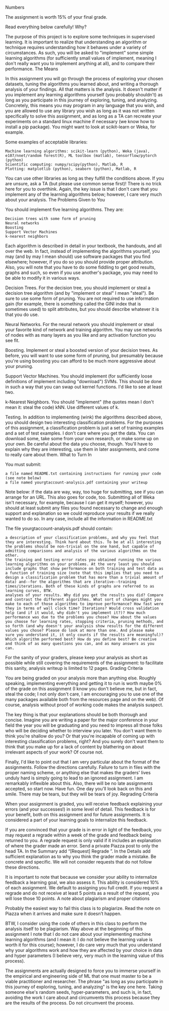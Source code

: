 Numbers

The assignment is worth 15% of your final grade.

Read everything below carefully!
Why?

The purpose of this project is to explore some techniques in supervised learning. It is important to realize that understanding an algorithm or technique requires understanding how it behaves under a variety of circumstances. As such, you will be asked to "implement" some simple learning algorithms (for sufficiently small values of implement, meaning I don't really want you to implement anything at all), and to compare their performance.
The Means

In this assignment you will go through the process of exploring your chosen datasets, tuning the algorithms you learned about, and writing a thorough analysis of your findings. All that matters is the analysis. It doesn't matter if you implement any learning algorithms yourself (you probably shouldn't) as long as you participate in this journey of exploring, tuning, and analyzing. Concretely, this means you may program in any language that you wish, and you are allowed to use any library you wish as long as it was not written specifically to solve this assignment, and as long as a TA can recreate your experiments on a standard linux machine if necessary (we know how to install a pip package). You might want to look at scikit-learn or Weka, for example. 

Some examples of acceptable libraries:

    Machine learning algorithms: scikit-learn (python), Weka (java), e107/nnet/random forest(R), ML toolbox (matlab), tensorflow/pytorch (python)
    Scientific computing: numpy/scipy(python), Matlab, R
    Plotting: matplotlib (python), seaborn (python), Matlab, R

You can use other libraries as long as they fulfill the conditions above. If you are unsure, ask a TA (but please use common sense first)! There is no trick here for you to overthink. Again, the key issue is that I don't care that you implement any of the learning algorithms below; however, I care very much about your analysis. 
The Problems Given to You

You should implement five learning algorithms. They are:

    Decision trees with some form of pruning
    Neural networks
    Boosting
    Support Vector Machines
    k-nearest neighbors

Each algorithm is described in detail in your textbook, the handouts, and all over the web. In fact, instead of implementing the algorithms yourself, you may (and by may I mean should) use software packages that you find elsewhere; however, if you do so you should provide proper attribution. Also, you will note that you have to do some fiddling to get good results, graphs and such, so even if you use another's package, you may need to be able to modify it in various ways.

Decision Trees. For the decision tree, you should implement or steal a decision tree algorithm (and by "implement or steal" I mean "steal"). Be sure to use some form of pruning. You are not required to use information gain (for example, there is something called the GINI index that is sometimes used) to split attributes, but you should describe whatever it is that you do use.

Neural Networks. For the neural network you should implement or steal your favorite kind of network and training algorithm. You may use networks of nodes with as many layers as you like and any activation function you see fit.

Boosting. Implement or steal a boosted version of your decision trees. As before, you will want to use some form of pruning, but presumably because you're using boosting you can afford to be much more aggressive about your pruning.

Support Vector Machines. You should implement (for sufficiently loose definitions of implement including "download") SVMs. This should be done in such a way that you can swap out kernel functions. I'd like to see at least two.

k-Nearest Neighbors. You should "implement" (the quotes mean I don't mean it: steal the code) kNN. Use different values of k.

Testing. In addition to implementing (wink) the algorithms described above, you should design two interesting classification problems. For the purposes of this assignment, a classification problem is just a set of training examples and a set of test examples. I don't care where you get the data. You can download some, take some from your own research, or make some up on your own. Be careful about the data you choose, though. You'll have to explain why they are interesting, use them in later assignments, and come to really care about them.
What to Turn In

You must submit:

    a file named README.txt containing instructions for running your code (see note below)
    a file named yourgtaccount-analysis.pdf containing your writeup

Note below: if the data are way, way, too huge for submitting, see if you can arrange for an URL. This also goes for code, too. Submitting all of Weka isn't necessary, for example, because I can get it myself; however, you should at least submit any files you found necessary to change and enough support and explanation so we could reproduce your results if we really wanted to do so. In any case, include all the information in README.txt

The file yourgtaccount-analysis.pdf should contain:

    a description of your classification problems, and why you feel that they are interesting. Think hard about this. To be at all interesting the problems should be non-trivial on the one hand, but capable of admitting comparisons and analysis of the various algorithms on the other. 
    the training and testing error rates you obtained running the various learning algorithms on your problems. At the very least you should include graphs that show performance on both training and test data as a function of training size (note that this implies that you need to design a classification problem that has more than a trivial amount of data) and--for the algorithms that are iterative--training times/iterations. Both of these kinds of graphs are referred to as learning curves, BTW.
    analyses of your results. Why did you get the results you did? Compare and contrast the different algorithms. What sort of changes might you make to each of those algorithms to improve performance? How fast were they in terms of wall clock time? Iterations? Would cross validation help (and if it would, why didn't you implement it?)? How much performance was due to the problems you chose? How about the values you choose for learning rates, stopping criteria, pruning methods, and so forth (and why doesn't your analysis show results for the different values you chose? Please do look at more than one. And please make sure you understand it, it only counts if the results are meaningful)? Which algorithm performed best? How do you define best? Be creative and think of as many questions you can, and as many answers as you can.

For the sanity of your graders, please keep your analysis as short as possible while still covering the requirements of the assignment: to facilitate this sanity, analysis writeup is limited to 12 pages.
Grading Criteria

You are being graded on your analysis more than anything else. Roughly speaking, implementing everything and getting it to run is worth maybe 0% of the grade on this assignment (I know you don't believe me, but in fact, steal the code; I not only don't care, I am encouraging you to use one of the many packages available both from the resources page and on the web). Of course, analysis without proof of working code makes the analysis suspect.

The key thing is that your explanations should be both thorough and concise. Imagine you are writing a paper for the major conference in your field the year you will be graduating and you need to impress all those folks who will be deciding whether to interview you later. You don't want them to think you're shallow do you? Or that you're incapable of coming up with interesting classification problems, right? And you surely don't want them to think that you make up for a lack of content by blathering on about irrelevant aspects of your work? Of course not.

Finally, I'd like to point out that I am very particular about the format of the assignments. Follow the directions carefully. Failure to turn in files with the proper naming scheme, or anything else that makes the graders' lives unduly hard is simply going to lead to an ignored assignment. I am remarkably inflexible about this. Also, there will be no late assignments accepted, so start now. Have fun. One day you'll look back on this and smile. There may be tears, but they will be tears of joy.
Regrading Criteria

When your assignment is graded, you will receive feedback explaining your errors (and your successes!) in some level of detail. This feedback is for your benefit, both on this assignment and for future assignments. It is considered a part of your learning goals to internalize this feedback. 

If you are convinced that your grade is in error in light of the feedback, you may request a regrade within a week of the grade and feedback being returned to you. A regrade request is only valid if it includes an explanation of where the grader made an error. Send a private Piazza post to only the head TA. In the Summary add “[Request] Regrade <whichever assignment>”. In the Details add sufficient explanation as to why you think the grader made a mistake. Be concrete and specific. We will not consider requests that do not follow these directions.

It is important to note that because we consider your ability to internalize feedback a learning goal, we also assess it. This ability is considered 10% of each assignment. We default to assigning you full credit. If you request a regrade and do not receive at least 5 points as a result of the request, you will lose those 10 points.
A note about plagiarism and proper citations

Probably the easiest way to fail this class is to plagiarize. Read the note on Piazza when it arrives and make sure it doesn’t happen.

BTW, I consider using the code of others in this class to perform the analysis itself to be plagiarism. Way above at the beginning of this assignment I note that I do not care about your implementing machine learning algorithms (and I mean it: I do not believe the learning value is worth it for this course); however, I do care very much that you understand why your algorithms work and how they are affected by your choice in data and hyper parameters (I believe very, very much in the learning value of this process).

The assignments are actually designed to force you to immerse yourself in the empirical and engineering side of ML that one must master to be a viable practitioner and researcher. The phrase "as long as you participate in this journey of exploring, tuning, and analyzing" is the key one here. Taking someone else's random seeds, hyper-parameters, and such is, in fact, avoiding the work I care about and circumvents this process because they are the results of the process. Do not circumvent the process. 